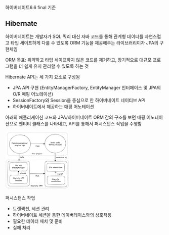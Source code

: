 하이버네이트6.6 final 기준

## Hibernate

하이버네이트는 개발자가 SQL 쿼리 대신 자바 코드를 통해 관계형 데이터를 자연스럽고 타입 세이프하게 다룰 수 있도록 ORM 기능을 제공해주는 라이브러리이자 JPA의 구현체임

ORM 목표: 취약하고 타입 세이프하지 않은 코드를 제거하고, 장기적으로 대규모 프로그램을 더 쉽게 유지 관리할 수 있도록 하는 것

Hibernate API는 세 가지 요소로 구성됨
- JPA API 구현 (EntityManagerFactory, EntityManager 인터페이스 및 JPA의 O/R 매핑 어노테이션)
- SessionFactory와 Session을 중심으로 한 하이버네이트 네이티브 API
- 하이버네이트에서 제공하는 매핑 어노테이션

아래의 애플리케이션 코드와 JPA/하이버네이트 ORM 간의 구조를 보면 매핑 어노테이션으로 엔티티 클래스를 나타내고, API를 통해서 퍼시스턴스 작업을 수행함

<img src="./images/hibernate-api-overview.png" alt="hibernate api overview" style="width: 40%; height:40%; border-radius: 10px">

퍼시스턴스 작업
- 트랜잭션, 세션 관리
- 하이버네이트 세션을 통한 데이버테이스와의 상호작용
- 필요한 데이터 페치 및 준비
- 실패 처리


